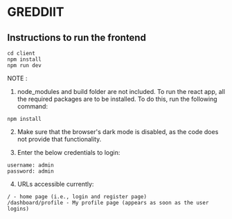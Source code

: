 # GREDDIIT

## Instructions to run the frontend

```
cd client
npm install
npm run dev
```

NOTE :

1. node_modules and build folder are not included. To run the react app, all the required packages are to be installed. To do this, run the following command:

```
npm install
```

2. Make sure that the browser's dark mode is disabled, as the code does not provide that functionality.

3. Enter the below credentials to login:

```
username: admin
password: admin
```

4. URLs accessible currently:

```
/ - home page (i.e., login and register page)
/dashboard/profile - My profile page (appears as soon as the user logins)
```
